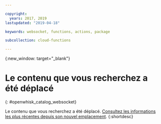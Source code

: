 ```yaml
---

copyright:
  years: 2017, 2019
lastupdated: "2019-04-18"

keywords: websocket, functions, actions, package

subcollection: cloud-functions

---
```


{:new_window: target="_blank"}
# Le contenu que vous recherchez a été déplacé
{: #openwhisk_catalog_websocket}

Le contenu que vous recherchez a été déplacé. [Consultez les informations les plus récentes depuis son nouvel emplacement](/docs/openwhisk?topic=cloud-functions-pkg_websocket).
{:shortdesc}
